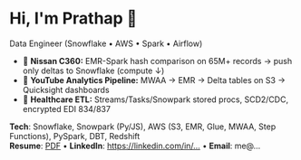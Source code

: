 # Hi, I'm Prathap 👋
Data Engineer (Snowflake • AWS • Spark • Airflow)

- 🚗 **Nissan C360:** EMR-Spark hash comparison on 65M+ records → push only deltas to Snowflake (compute ↓)
- 🎥 **YouTube Analytics Pipeline:** MWAA → EMR → Delta tables on S3 → Quicksight dashboards
- 🏥 **Healthcare ETL:** Streams/Tasks/Snowpark stored procs, SCD2/CDC, encrypted EDI 834/837

**Tech**: Snowflake, Snowpark (Py/JS), AWS (S3, EMR, Glue, MWAA, Step Functions), PySpark, DBT, Redshift  
**Resume**: [PDF](./assets/Prathap_Boddu_Resume.pdf) • **LinkedIn**: https://linkedin.com/in/… • **Email**: me@…
